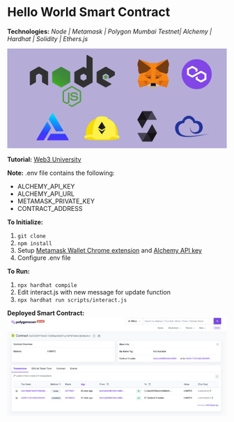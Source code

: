 # Hello World Smart Contract

**Technologies:** _Node | Metamask | Polygon Mumbai Testnet| Alchemy | Hardhat | Solidity | Ethers.js_

![Project's Technologies](README_imgs/technologies.png)

**Tutorial:** [Web3 University](https://www.web3.university/tracks/create-a-smart-contract/interact-with-your-smart-contract)

**Note:** .env file contains the following:

- ALCHEMY_API_KEY
- ALCHEMY_API_URL
- METAMASK_PRIVATE_KEY
- CONTRACT_ADDRESS

**To Initialize:**

1. `git clone`
2. `npm install`
3. Setup [Metamask Wallet Chrome extension](https://chrome.google.com/webstore/detail/metamask/nkbihfbeogaeaoehlefnkodbefgpgknn?hl=en) and [Alchemy API key](https://www.alchemy.com/)
4. Configure .env file

**To Run:**

1. `npx hardhat compile`
2. Edit interact.js with new message for update function
3. `npx hardhat run scripts/interact.js`

**Deployed Smart Contract:**
![Deployed Smart Contract](README_imgs/deployed_smart_contract.png)
